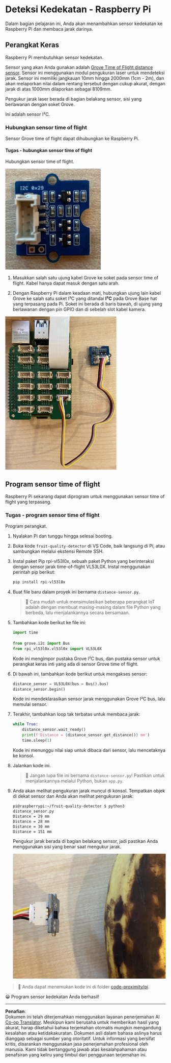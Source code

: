 <!--
CO_OP_TRANSLATOR_METADATA:
{
  "original_hash": "6145a1d791731c8a9d0afd0a1bae5108",
  "translation_date": "2025-08-27T22:46:22+00:00",
  "source_file": "4-manufacturing/lessons/4-trigger-fruit-detector/pi-proximity.md",
  "language_code": "id"
}
-->
# Deteksi Kedekatan - Raspberry Pi

Dalam bagian pelajaran ini, Anda akan menambahkan sensor kedekatan ke Raspberry Pi dan membaca jarak darinya.

## Perangkat Keras

Raspberry Pi membutuhkan sensor kedekatan.

Sensor yang akan Anda gunakan adalah [Grove Time of Flight distance sensor](https://www.seeedstudio.com/Grove-Time-of-Flight-Distance-Sensor-VL53L0X.html). Sensor ini menggunakan modul pengukuran laser untuk mendeteksi jarak. Sensor ini memiliki jangkauan 10mm hingga 2000mm (1cm - 2m), dan akan melaporkan nilai dalam rentang tersebut dengan cukup akurat, dengan jarak di atas 1000mm dilaporkan sebagai 8109mm.

Pengukur jarak laser berada di bagian belakang sensor, sisi yang berlawanan dengan soket Grove.

Ini adalah sensor I²C.

### Hubungkan sensor time of flight

Sensor Grove time of flight dapat dihubungkan ke Raspberry Pi.

#### Tugas - hubungkan sensor time of flight

Hubungkan sensor time of flight.

![Sensor Grove time of flight](../../../../../translated_images/grove-time-of-flight-sensor.d82ff2165bfded9f485de54d8d07195a6270a602696825fca19f629ddfe94e86.id.png)

1. Masukkan salah satu ujung kabel Grove ke soket pada sensor time of flight. Kabel hanya dapat masuk dengan satu arah.

1. Dengan Raspberry Pi dalam keadaan mati, hubungkan ujung lain kabel Grove ke salah satu soket I²C yang ditandai **I²C** pada Grove Base hat yang terpasang pada Pi. Soket ini berada di baris bawah, di ujung yang berlawanan dengan pin GPIO dan di sebelah slot kabel kamera.

![Sensor Grove time of flight terhubung ke soket I²C](../../../../../translated_images/pi-time-of-flight-sensor.58c8dc04eb3bfb57a7c3019f031433ef4d798d4d7603d565afbf6f3802840dba.id.png)

## Program sensor time of flight

Raspberry Pi sekarang dapat diprogram untuk menggunakan sensor time of flight yang terpasang.

### Tugas - program sensor time of flight

Program perangkat.

1. Nyalakan Pi dan tunggu hingga selesai booting.

1. Buka kode `fruit-quality-detector` di VS Code, baik langsung di Pi, atau sambungkan melalui ekstensi Remote SSH.

1. Instal paket Pip rpi-vl53l0x, sebuah paket Python yang berinteraksi dengan sensor jarak time-of-flight VL53L0X. Instal menggunakan perintah pip berikut:

    ```sh
    pip install rpi-vl53l0x
    ```

1. Buat file baru dalam proyek ini bernama `distance-sensor.py`.

    > 💁 Cara mudah untuk mensimulasikan beberapa perangkat IoT adalah dengan membuat masing-masing dalam file Python yang berbeda, lalu menjalankannya secara bersamaan.

1. Tambahkan kode berikut ke file ini:

    ```python
    import time
    
    from grove.i2c import Bus
    from rpi_vl53l0x.vl53l0x import VL53L0X
    ```

    Kode ini mengimpor pustaka Grove I²C bus, dan pustaka sensor untuk perangkat keras inti yang ada di sensor Grove time of flight.

1. Di bawah ini, tambahkan kode berikut untuk mengakses sensor:

    ```python
    distance_sensor = VL53L0X(bus = Bus().bus)
    distance_sensor.begin()    
    ```

    Kode ini mendeklarasikan sensor jarak menggunakan Grove I²C bus, lalu memulai sensor.

1. Terakhir, tambahkan loop tak terbatas untuk membaca jarak:

    ```python
    while True:
        distance_sensor.wait_ready()
        print(f'Distance = {distance_sensor.get_distance()} mm')
        time.sleep(1)
    ```

    Kode ini menunggu nilai siap untuk dibaca dari sensor, lalu mencetaknya ke konsol.

1. Jalankan kode ini.

    > 💁 Jangan lupa file ini bernama `distance-sensor.py`! Pastikan untuk menjalankannya melalui Python, bukan `app.py`.

1. Anda akan melihat pengukuran jarak muncul di konsol. Tempatkan objek di dekat sensor dan Anda akan melihat pengukuran jarak:

    ```output
    pi@raspberrypi:~/fruit-quality-detector $ python3 distance_sensor.py 
    Distance = 29 mm
    Distance = 28 mm
    Distance = 30 mm
    Distance = 151 mm
    ```

    Pengukur jarak berada di bagian belakang sensor, jadi pastikan Anda menggunakan sisi yang benar saat mengukur jarak.

    ![Pengukur jarak di bagian belakang sensor time of flight mengarah ke pisang](../../../../../translated_images/time-of-flight-banana.079921ad8b1496e4525dc26b4cdc71a076407aba3e72ba113ba2e38febae92c5.id.png)

> 💁 Anda dapat menemukan kode ini di folder [code-proximity/pi](../../../../../4-manufacturing/lessons/4-trigger-fruit-detector/code-proximity/pi).

😀 Program sensor kedekatan Anda berhasil!

---

**Penafian**:  
Dokumen ini telah diterjemahkan menggunakan layanan penerjemahan AI [Co-op Translator](https://github.com/Azure/co-op-translator). Meskipun kami berusaha untuk memberikan hasil yang akurat, harap diketahui bahwa terjemahan otomatis mungkin mengandung kesalahan atau ketidakakuratan. Dokumen asli dalam bahasa aslinya harus dianggap sebagai sumber yang otoritatif. Untuk informasi yang bersifat kritis, disarankan menggunakan jasa penerjemahan profesional oleh manusia. Kami tidak bertanggung jawab atas kesalahpahaman atau penafsiran yang keliru yang timbul dari penggunaan terjemahan ini.